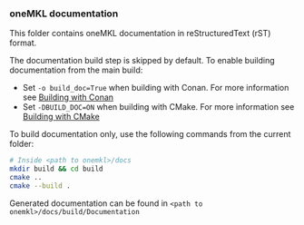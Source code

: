 ### oneMKL documentation

This folder contains oneMKL documentation in reStructuredText (rST) format.

The documentation build step is skipped by default.
To enable building documentation from the main build:
- Set `-o build_doc=True` when building with Conan. For more information see [Building with Conan](../README.md#building-with-conan)
- Set `-DBUILD_DOC=ON` when building with CMake. For more information see [Building with CMake](../README.md#building-with-cmake)

To build documentation only, use the following commands from the current folder:
```bash
# Inside <path to onemkl>/docs
mkdir build && cd build
cmake ..
cmake --build .
```
Generated documentation can be found in `<path to onemkl>/docs/build/Documentation`
